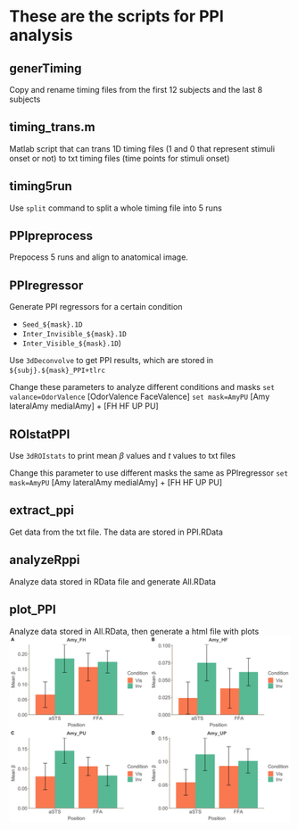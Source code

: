 # These are the scripts for PPI analysis

## generTiming
Copy and rename timing files from the first 12 subjects and the last 8 subjects

## timing_trans.m
Matlab script that can trans 1D timing files (1 and 0 that represent stimuli onset or not) to txt timing files (time points for stimuli onset)

## timing5run
Use `split` command to split a whole timing file into 5 runs

## PPIpreprocess
Prepocess 5 runs and align to anatomical image.

## PPIregressor
Generate PPI regressors for a certain condition
* `Seed_${mask}.1D`
* `Inter_Invisible_${mask}.1D`
* `Inter_Visible_${mask}.1D`)

Use `3dDeconvolve` to get PPI results, which are stored in `${subj}.${mask}_PPI+tlrc`

Change these parameters to analyze different conditions and masks
`set valance=OdorValence`
[OdorValence FaceValence]
`set mask=AmyPU`
[Amy lateralAmy medialAmy] + [FH HF UP PU]

## ROIstatPPI
Use `3dROIstats` to print mean $\beta$ values and *t* values to txt files

Change this parameter to use different masks the same as PPIregressor
`set mask=AmyPU`
[Amy lateralAmy medialAmy] + [FH HF UP PU]

## extract_ppi
Get data from the txt file.
The data are stored in PPI.RData

## analyzeRppi
Analyze data stored in RData file and generate All.RData

## plot_PPI
Analyze data stored in All.RData, then generate a html file with plots
![plot](plot_PPI_files/figure-html/unnamed-chunk-4-5.png)
